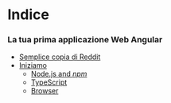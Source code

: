 # Indice

### La tua prima applicazione Web Angular

  * [Semplice copia di Reddit](capitolo01/paragrafo01.md)
  * [Iniziamo](capitolo01/paragrafo02.md)
      * [Node.js and *npm*](capitolo01/paragrafo02.md(#node))
      * [TypeScript](capitolo01/paragrafo02.md#typescript)
      * [Browser](capitolo01/paragrafo02.md#browser)

